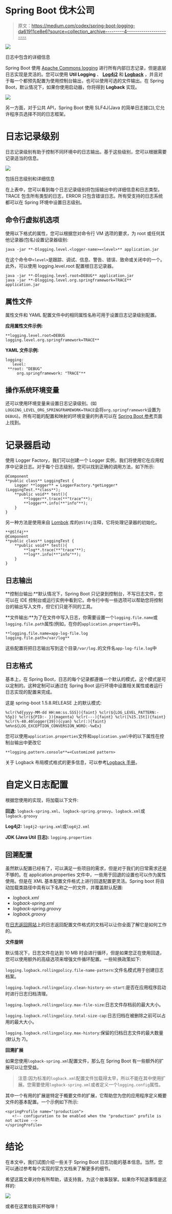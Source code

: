 # Spring Boot 伐木公司

> 原文：<https://medium.com/codex/spring-boot-logging-da61911ce8e6?source=collection_archive---------4----------------------->

![](img/af6512536be076ef07efc9ab93261fbb.png)

日志中包含的详细信息

Spring Boot 使用 [Apache Commons logging](https://commons.apache.org/proper/commons-logging/index.html) 进行所有内部日志记录，但是底层日志实现是灵活的。您可以使用 **Util Logging** 、 [**Log4j2**](https://logging.apache.org/log4j/2.x/) 和 [**Logback**](https://logback.qos.ch/) ，并且对于每一个都预先配置为使用控制台输出，也可以使用可选的文件输出。在 Spring Boot，默认情况下，如果你使用启动器，你将得到 **Logback** 实现。

![](img/d412b949477932331997f601c42bb7fa.png)

另一方面，对于公共 API，Spring Boot 使用 SLF4J(Java 的简单日志接口),它允许程序员选择不同的日志框架。

# 日志记录级别

日志记录级别有助于控制不同环境中的日志输出。基于这些级别，您可以根据需要记录适当的信息。

![](img/33e07f9f18c888cbb6f7453be5b19f6d.png)

包括日志级别和详细信息

在上表中，您可以看到每个日志记录级别将包括输出中的详细信息和日志类型。TRACE 包含所有类型的日志，ERROR 只包含错误日志。所有受支持的日志系统都可以在 Spring 环境中设置日志级别。

## **命令行虚拟机选项**

使用以下格式的属性，您可以根据您对命令行 VM 选项的要求，为 root 或任何其他记录器(包名)设置记录器级别:

```
java -jar **-Dlogging.level.<logger-name>=<level>** application.jar
```

在这个命令中`<level>`是跟踪、调试、信息、警告、错误、致命或关闭中的一个。此外，可以使用 logging.level.root 配置根日志记录器。

```
java -jar **-Dlogging.level.root=DEBUG** application.jar
java -jar **-Dlogging.level.org.springframework=TRACE** application.jar
```

## **属性文件**

属性文件和 YAML 配置文件中的相同属性名称可用于设置日志记录级别配置。

**应用属性文件示例:**

```
**logging.level.root=DEBUG
logging.level.org.springframework=TRACE**
```

**YAML 文件示例:**

```
logging:
   level:
 **root: "DEBUG"
     org.springframework: "TRACE"**
```

## **操作系统环境变量**

还可以使用环境变量来设置日志记录级别。(如`LOGGING_LEVEL_ORG_SPRINGFRAMEWORK=TRACE`会将`org.springframework`设置为`DEBUG`)。所有可能的配置和映射的环境变量的列表可以在 [Spring Boot 参考](https://docs.spring.io/spring-boot/docs/current/reference/htmlsingle/#features.logging.custom-log-configuration)页面上找到。

# 记录器启动

使用 Logger Factory，我们可以创建一个 Logger 实例，我们将使用它在应用程序中记录日志。对于每个日志级别，您可以找到正确的调用方法，如下所示:

```
@Component
**public class** LoggingTest {
    Logger **logger** = LoggerFactory.*getLogger*(LoggingTest.**class**);
    **public void** test(){
        **logger**.trace(**"trace"**);
        **logger**.info(**"info"**);
    }
}
```

另一种方法是使用来自 [Lombok](https://projectlombok.org/) 库的`@Slf4j`注释，它将处理记录器的初始化。

```
**@Slf4j**
@Component
**public class** LoggingTest {
    **public void** test(){
        **log**.trace(**"trace"**);
        **log**.info(**"info"**);
    }
}
```

## 日志输出

**控制台输出:**默认情况下，Spring Boot 只记录到控制台，不写日志文件，您可以在 IDE 控制台或运行实例中看到它。命令行中有一些选项可以帮助您将控制台的输出写入文件，但它们只是不同的工具。

**文件输出:**为了在文件中写入日志，你需要设置一个`logging.file.name`或`logging.file.path`属性(例如，在你的`application.properties`中)。

```
**logging.file.name=app-log-file.log
logging.file.path=/var/log**
```

这些配置将把日志输出写到这个目录`/var/log.`的文件名`app-log-file.log`中

## 日志格式

基本上，在 Spring Boot，日志的每个记录都遵循一个默认的模式，这个模式是可以定制的。这种定制可以通过在 Spring Boot 运行环境中设置相关属性或者运行日志实现的配置来完成。

这是 spring-boot 1.5.8.RELEASE 上的默认模式:

```
%clr(%d{yyyy-MM-dd HH:mm:ss.SSS}){faint} %clr(${LOG_LEVEL_PATTERN:-%5p}) %clr(${PID:- }){magenta} %clr(---){faint} %clr([%15.15t]){faint} %clr(%-40.40logger{39}){cyan} %clr(:){faint} %m%n${LOG_EXCEPTION_CONVERSION_WORD:-%wEx}
```

您可以使用`application.properties`文件和`application.yaml`中的以下属性在控制台输出中更改它

```
**logging.pattern.console**=<Customized pattern>
```

关于 Logback 布局模式格式的更多信息，可以参考[Logback 手册](https://logback.qos.ch/manual/layouts.html)。

# 自定义日志配置

根据您使用的实现，将加载以下文件:

**回退:** `logback-spring.xml`、`logback-spring.groovy`、`logback.xml`或`logback.groovy`

**Log4j2:** `log4j2-spring.xml`或`log4j2.xml`

**JDK (Java Util 日志):** `logging.properties`

## 回溯配置

虽然默认配置已经有了，可以满足一些项目的需求，但是对于我们的日常需求还是不够的。在 application.properties 文件中，一些用于回退的设置也可以作为属性使用。但是在 XML 基本配置文件格式上进行回退配置更灵活。Spring boot 将自动加载类路径中具有以下名称之一的文件，并覆盖默认配置:

*   *logback.xml*
*   *logback-spring.xml*
*   *logback-spring.groovy*
*   *logback.groovy*

在[日志返回网站](https://logback.qos.ch/manual/configuration.html)上的日志返回配置文件格式的文档可以让你全面了解它是如何工作的。

**文件旋转**

默认情况下，日志文件在达到 10 MB 时会进行循环，但是如果您正在使用回退，您可以使用额外的高级选项来增强文件循环配置。一些轮换政策如下:

`logging.logback.rollingpolicy.file-name-pattern`:文件名模式用于创建日志档案。

`logging.logback.rollingpolicy.clean-history-on-start`:是否在应用程序启动时进行日志归档清理。

`logging.logback.rollingpolicy.max-file-size`:日志文件存档前的最大大小。

`logging.logback.rollingpolicy.total-size-cap`:日志归档在被删除之前可以占用的最大大小。

`logging.logback.rollingpolicy.max-history`:保留的归档日志文件的最大数量(默认为 7)。

**回溯扩展**

如果您使用`logback-spring.xml`配置文件，那么在 Spring Boot 有一些额外的扩展可以让您受益。

> 注意:因为标准的`logback.xml`配置文件加载得太早，所以不能在其中使用扩展。您需要使用`logback-spring.xml`或者定义一个`logging.config`属性。

其中一个有用的扩展是特定于概要文件的扩展，它帮助您为您的应用程序定义概要文件的基本配置。一个示例如下所示:

```
<springProfile name="!production">     
   <!-- configuration to be enabled when the "production" profile is not active --> 
</springProfile>
```

# 结论

在本文中，我们试图介绍一些关于 Spring Boot 日志功能的基本信息。当然，您可以通过参考每个实现的官方文档来了解更多的细节。

希望这篇文章对你有所帮助，请支持我，为这个故事鼓掌。如果你不知道事情是这样的:

![](img/a776cb694958e0b942aa724139f06e43.png)

或者在这里给我买杯咖啡！